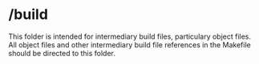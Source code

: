 # /build

This folder is intended for intermediary build files, particulary object files. All object files and other intermediary build file references in the Makefile should be directed to this folder.